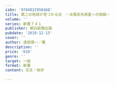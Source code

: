 ```yaml
---
isbn: '9784022950468'
title: 第二の地球が見つかる日　－太陽系外惑星への挑戦－
volume: ''
series: 新書７４１
publisher: 朝日新聞出版
pubdate: '2019-12-13'
cover: ''
author: 渡部潤一／著
description: ''
price: '810'
genre: ''
target: 一般
format: 新書
content: 天文・地学

---
```


